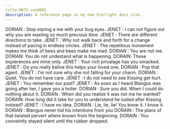 ```yaml
---
title:0072.can0001
description: A reference page in my new Starlight docs site.
---
```

DORIAN : Stop staring a me with your bug eyes.
JENET : I can not figure out why you are wasting so much precious time.
JENET : There are different directions to take.
JENET : Why not walk back and forth for a change instead of pacing in endless circles.
JENET : The repetitous movement makes me think of bees and bees make me mad.
DORIAN : You are not me.
DORIAN: You do not undestand what is happening.
DORAIN: These expierences are mine only.
JENET : Your rich privalage has you smacked.
JENET : Do you really belive this helps your loved one.
DORIAN : Pop that agent.
JENET : I'm not sure why she not falling for your charm.
DORIAN : Quiet. You do not have care.
JENET : I do not need to see Kissing get hurt.
JENET : You remember our past?
JENET : As soon as I heard Blangus was going after her, I gave you a holler.
DORIAN : Sure you did. When I could do nothing about it.
DORIAN : When did you realize it was not me he wanted?
DORAIN: How long did it take for you to understand he lusted after Kissing instead?
JENET : I have no idea.
DORIAN : Lie, lie, lie! You know it. I know it.
DORIAN : Blangus never hid his intentions from you
DORAIN : The plans of that twisted pervert where known from the beginning. 
DORAIN : You conveintly stayed silent until the rubber dropped.
